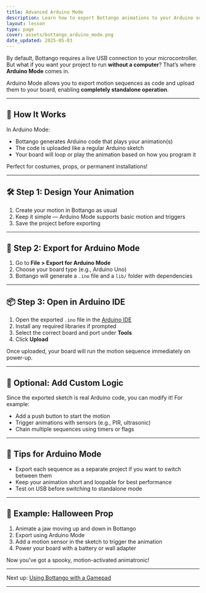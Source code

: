 ```yaml
---
title: Advanced Arduino Mode
description: Learn how to export Bottango animations to your Arduino so they can run without a computer.
layout: lesson
type: page
cover: assets/bottango_arduino_mode.png
date_updated: 2025-05-03
---
```


By default, Bottango requires a live USB connection to your microcontroller. But what if you want your project to run **without a computer**? That’s where **Arduino Mode** comes in.

Arduino Mode allows you to export motion sequences as code and upload them to your board, enabling **completely standalone operation**.

---

## 🧠 How It Works

In Arduino Mode:

- Bottango generates Arduino code that plays your animation(s)
- The code is uploaded like a regular Arduino sketch
- Your board will loop or play the animation based on how you program it

Perfect for costumes, props, or permanent installations!

---

## 🛠️ Step 1: Design Your Animation

1. Create your motion in Bottango as usual
2. Keep it simple — Arduino Mode supports basic motion and triggers
3. Save the project before exporting

---

## 🔄 Step 2: Export for Arduino Mode

1. Go to **File > Export for Arduino Mode**
2. Choose your board type (e.g., Arduino Uno)
3. Bottango will generate a `.ino` file and a `lib/` folder with dependencies

---

## 📦 Step 3: Open in Arduino IDE

1. Open the exported `.ino` file in the [Arduino IDE](https://arduino.cc)
2. Install any required libraries if prompted
3. Select the correct board and port under **Tools**
4. Click **Upload**

Once uploaded, your board will run the motion sequence immediately on power-up.

---

## 🧪 Optional: Add Custom Logic

Since the exported sketch is real Arduino code, you can modify it! For example:

- Add a push button to start the motion
- Trigger animations with sensors (e.g., PIR, ultrasonic)
- Chain multiple sequences using timers or flags

---

## 🧰 Tips for Arduino Mode

- Export each sequence as a separate project if you want to switch between them
- Keep your animation short and loopable for best performance
- Test on USB before switching to standalone mode

---

## 🎯 Example: Halloween Prop

1. Animate a jaw moving up and down in Bottango
2. Export using Arduino Mode
3. Add a motion sensor in the sketch to trigger the animation
4. Power your board with a battery or wall adapter

Now you’ve got a spooky, motion-activated animatronic!

---

Next up: [Using Bottango with a Gamepad](10_use_with_gamepad.md)

---
